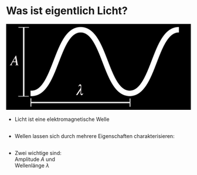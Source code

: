 # Was ist eigentlich Licht?

<div class="grid grid-cols-3 justify-center justify-items-center items-center min-h-100">
  <div class="col-span-2 self-center">
    <img src="/images/wave_compl.png" class="max-h-60 shadow-xl" />
  </div>
  <div class="list ml-5">

  <div>

  * Licht ist eine elektromagnetische Welle <br/>

  </div>
  <div>

  * Wellen lassen sich durch mehrere Eigenschaften charakterisieren:
  
  </div>
  <div>

  * Zwei wichtige sind: <br/> Amplitude $A$ und <br/> Wellenlänge $\lambda$
  
  </div>
  </div>
</div>

<style>

  .list li{
    margin-bottom: 1.8rem !important;
  }
  .not-active {
  opacity: 0.1 !important;
  }
</style>